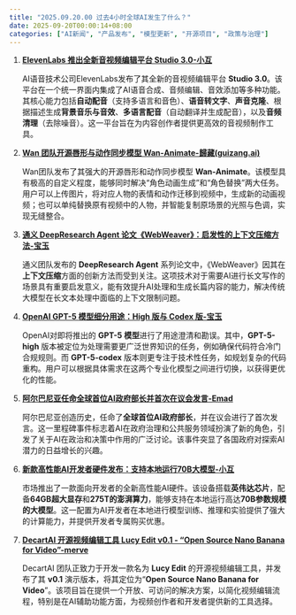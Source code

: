 ```yaml
---
title: "2025.09.20.00 过去4小时全球AI发生了什么？"
date: 2025-09-20T00:00:14+08:00
categories: ["AI新闻", "产品发布", "模型更新", "开源项目", "政策与治理"]
---
```


1.  **[ElevenLabs 推出全新音视频编辑平台 Studio 3.0-小互](https://x.com/imxiaohu/status/1969034862108824047)**

    AI语音技术公司ElevenLabs发布了其全新的音视频编辑平台 **Studio 3.0**。该平台在一个统一界面内集成了AI语音合成、音频编辑、音效添加等多种功能。其核心能力包括**自动配音**（支持多语言和音色）、**语音转文字**、**声音克隆**、根据描述生成**背景音乐与音效**、**多语言配音**（自动翻译并生成配音），以及**音频清理**（去除噪音）。这一平台旨在为内容创作者提供更高效的音视频制作工具。

2.  **[Wan 团队开源唇形与动作同步模型 Wan‑Animate-歸藏(guizang.ai)](https://x.com/op7418/status/1969033427325165726)**

    Wan团队发布了其强大的开源唇形和动作同步模型 **Wan‑Animate**。该模型具有极高的自定义程度，能够同时解决“角色动画生成”和“角色替换”两大任务。用户可以上传图片，将对应人物的表情和动作迁移到视频中，生成新的动画视频；也可以单纯替换原有视频中的人物，并智能复制原场景的光照与色调，实现无缝整合。

3.  **[通义 DeepResearch Agent 论文《WebWeaver》：启发性的上下文压缩方法-宝玉](https://x.com/dotey/status/1969031933364404673)**

    通义团队发布的 **DeepResearch Agent** 系列论文中，《WebWeaver》因其在**上下文压缩**方面的创新方法而受到关注。这项技术对于需要AI进行长文写作的场景具有重要启发意义，能有效提升AI处理和生成长篇内容的能力，解决传统大模型在长文本处理中面临的上下文限制问题。

4.  **[OpenAI GPT-5 模型细分用途：High 版与 Codex 版-宝玉](https://x.com/dotey/status/1969029415368638800)**

    OpenAI对即将推出的 **GPT-5 模型**进行了用途澄清和勘误。其中，**GPT-5-high** 版本被定位为处理需要更广泛世界知识的任务，例如确保代码符合冷门合规规则。而 **GPT-5-codex** 版本则更专注于技术性任务，如规划复杂的代码重构。用户可以根据具体需求在这两个专业化模型之间进行切换，以获得更优化的性能。

5.  **[阿尔巴尼亚任命全球首位AI政府部长并首次在议会发言-Emad](https://x.com/EMostaque/status/1969030961842077730)**

    阿尔巴尼亚创造历史，任命了**全球首位AI政府部长**，并在议会进行了首次发言。这一里程碑事件标志着AI在政府治理和公共服务领域扮演了新的角色，引发了关于AI在政治和决策中作用的广泛讨论。该事件突显了各国政府对探索AI潜力的日益增长的兴趣。

6.  **[新款高性能AI开发者硬件发布：支持本地运行70B大模型-小互](https://x.com/imxiaohu/status/1969027558084866189)**

    市场推出了一款面向开发者的全新高性能AI硬件。该设备搭载**英伟达芯片**，配备**64GB超大显存**和**275T的澎湃算力**，能够支持在本地运行高达**70B参数规模的大模型**。这一配置为AI开发者在本地进行模型训练、推理和实验提供了强大的计算能力，并提供开发者专属购买优惠。

7.  **[DecartAI 开源视频编辑工具 Lucy Edit v0.1 - “Open Source Nano Banana for Video”-merve](https://x.com/mervenoyann/status/1969020997333365176)**

    DecartAI 团队正致力于开发一款名为 **Lucy Edit** 的开源视频编辑工具，并发布了其 **v0.1** 演示版本，将其定位为“**Open Source Nano Banana for Video**”。该项目旨在提供一个开放、可访问的解决方案，以简化视频编辑流程，特别是在AI辅助功能方面，为视频创作者和开发者提供新的工具选择。